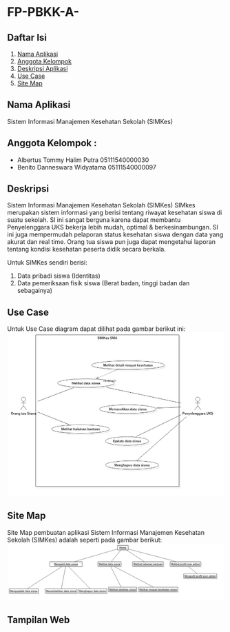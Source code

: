 # FP-PBKK-A-

## Daftar Isi
1. [Nama Aplikasi](#nama-aplikasi)
2. [Anggota Kelompok](#anggota-kelompok)
3. [Deskripsi Aplikasi](#deskripsi)
4. [Use Case](#use-case)
5. [Site Map](#site-map)

## Nama Aplikasi
Sistem Informasi Manajemen Kesehatan Sekolah (SIMKes)

## Anggota Kelompok :
- Albertus Tommy Halim Putra 05111540000030
- Benito Danneswara Widyatama 05111540000097

## Deskripsi
Sistem Informasi Manajemen Kesehatan Sekolah (SIMKes)
SIMkes merupakan sistem informasi yang berisi tentang riwayat kesehatan siswa di suatu sekolah. SI ini sangat berguna karena dapat membantu Penyelenggara UKS bekerja lebih mudah, optimal & berkesinambungan. SI ini juga mempermudah pelaporan status kesehatan siswa dengan data yang akurat dan real time. Orang tua siswa pun juga dapat mengetahui laporan tentang kondisi kesehatan peserta didik secara berkala.

Untuk SIMKes sendiri berisi:
1. Data pribadi siswa (Identitas)
2. Data pemeriksaan fisik siswa (Berat badan, tinggi badan dan sebagainya)

## Use Case
Untuk Use Case diagram dapat dilihat pada gambar berikut ini:
![use-case-diagram](/UseCaseDiagram1.jpg)

## Site Map
Site Map pembuatan aplikasi Sistem Informasi Manajemen Kesehatan Sekolah (SIMKes) adalah seperti pada gambar berikut:
![site-map](/site-map.jpg)

## Tampilan Web
